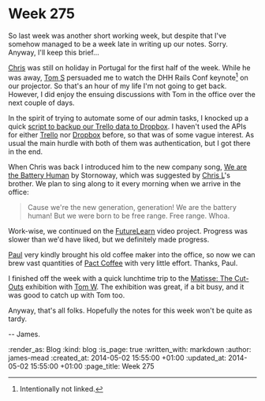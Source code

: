 Week 275
========

So last week was another short working week, but despite that I've somehow managed to be a week late in writing up our notes. Sorry. Anyway, I'll keep this brief...

[Chris][] was still on holiday in Portugal for the first half of the week. While he was away, [Tom S][] persuaded me to watch the DHH Rails Conf keynote[^1] on our projector. So that's an hour of my life I'm not going to get back. However, I did enjoy the ensuing discussions with Tom in the office over the next couple of days.

In the spirit of trying to automate some of our admin tasks, I knocked up a quick [script to backup our Trello data to Dropbox][trello-backup]. I haven't used the APIs for either [Trello][] nor [Dropbox][] before, so that was of some vague interest. As usual the main hurdle with both of them was authentication, but I got there in the end.

When Chris was back I introduced him to the new company song, [We are the Battery Human][] by Stornoway, which was suggested by [Chris L][]'s brother. We plan to sing along to it every morning when we arrive in the office:

> Cause we're the new generation, generation! We are the battery human! But we were born to be free range. Free range. Whoa.

Work-wise, we continued on the [FutureLearn][] video project. Progress was slower than we'd have liked, but we definitely made progress.

[Paul][] very kindly brought his old coffee maker into the office, so now we can brew vast quantities of [Pact Coffee][] with very little effort. Thanks, Paul.

I finished off the week with a quick lunchtime trip to the [Matisse: The Cut-Outs][the-cut-outs] exhibition with [Tom W][]. The exhibition was great, if a bit busy, and it was good to catch up with Tom too.

Anyway, that's all folks. Hopefully the notes for this week won't be quite as tardy.

-- James.


[Chris]: /chris-roos
[Tom S]: https://twitter.com/tomstuart
[trello-backup]: https://github.com/freerange/trello_backup
[Trello]: https://trello.com
[Dropbox]: https://www.dropbox.com
[We are the Battery Human]: https://soundcloud.com/cowshed/13-stornoway-we-are-the
[Chris L]: https://twitter.com/chrislowis
[FutureLearn]: https://www.futurelearn.com/
[Paul]: https://twitter.com/threedaymonk
[Pact Coffee]: https://www.pactcoffee.com/
[the-cut-outs]: http://www.tate.org.uk/whats-on/tate-modern/exhibition/henri-matisse-cut-outs
[Tom W]: https://twitter.com/tomafro


[^1]: Intentionally not linked.

:render_as: Blog
:kind: blog
:is_page: true
:written_with: markdown
:author: james-mead
:created_at: 2014-05-02 15:55:00 +01:00
:updated_at: 2014-05-02 15:55:00 +01:00
:page_title: Week 275
